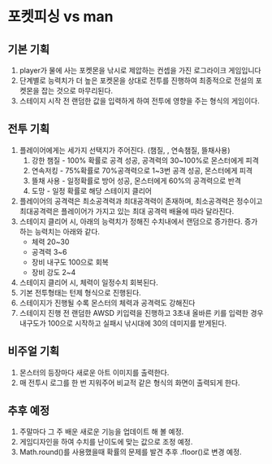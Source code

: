 # 포켓피싱 vs man

## 기본 기획

1. player가 물에 사는 포켓몬을 낚시로 제압하는 컨셉을 가진 로그라이크 게임입니다
2. 단계별로 능력치가 더 높은 포켓몬을 상대로 전투를 진행하여 최종적으로 전설의 포켓몬을 잡는 것으로 마무리된다.
3. 스테이지 시작 전 랜덤한 값을 입력하게 하여 전투에 영향을 주는 형식의 게임이다.

## 전투 기획

1. 플레이어에게는 세가지 선택지가 주어진다.
   (챔질, , 연속챔질, 뜰채사용)
   1. 강한 챔질 - 100% 확률로 공격 성공, 공격력의 30~100%로 몬스터에게 피격
   2. 연속저킹 - 75%확률로 70%공격력으로 1~3번 공격 성공, 몬스터에게 피격
   3. 뜰채 사용 - 일정확률로 방어 성공, 몬스터에게 60%의 공격력으로 반격
   4. 도망 - 일정 확률로 해당 스테이지 클리어
2. 플레이어의 공격력은 최소공격력과 최대공격력이 존재하며, 최소공격력은 정수이고 최대공격력은 플레이어가 가지고 있는 최대 공격력 배율에 따라 달라진다.
3. 스테이지 클리어 시, 아래의 능력치가 정해진 수치내에서 랜덤으로 증가한다. 증가하는 능력치는 아래와 같다.
   - 체력 20~30
   - 공격력 3~6
   - 장비 내구도 100으로 회복
   - 장비 강도 2~4
4. 스테이지 클리어 시, 체력이 일정수치 회복된다.
5. 기본 전투형태는 턴제 형식으로 진행된다.
6. 스테이지가 진행될 수록 몬스터의 체력과 공격력도 강해진다
7. 스테이지 진행 전 랜덤한 AWSD 키입력을 진행하고 3초내 올바른 키를 입력한 경우 내구도가 100으로 시작하고 실패시 낚시대에 30의 데미지를 받게된다.

## 비주얼 기획

1. 몬스터의 등장마다 새로운 아트 이미지를 출력한다.
2. 매 전투시 로그를 한 번 지워주어 비교적 같은 형식의 화면이 출력되게 한다.

## 추후 예정

1. 주말마다 그 주 배운 새로운 기능을 업데이트 해 볼 예정.
2. 게임디자인을 하여 수치를 난이도에 맞는 값으로 조정 예정.
3. Math.round()를 사용했을때 확률의 문제를 발견 추후 .floor()로 변경 예정.
